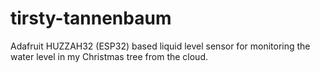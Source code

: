 # tirsty-tannenbaum
Adafruit HUZZAH32 (ESP32) based liquid level sensor for monitoring the water level in my Christmas tree from the cloud.

